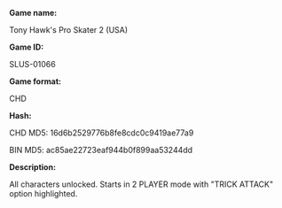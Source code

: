 **Game name:**

Tony Hawk's Pro Skater 2 (USA)

**Game ID:**

SLUS-01066

**Game format:**

CHD

**Hash:**

CHD MD5: 16d6b2529776b8fe8cdc0c9419ae77a9

BIN MD5: ac85ae22723eaf944b0f899aa53244dd

**Description:**

All characters unlocked. Starts in 2 PLAYER mode with "TRICK ATTACK" option highlighted.